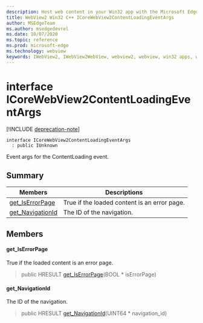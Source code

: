 ```yaml
---
description: Host web content in your Win32 app with the Microsoft Edge WebView2 control
title: WebView2 Win32 C++ ICoreWebView2ContentLoadingEventArgs
author: MSEdgeTeam
ms.author: msedgedevrel
ms.date: 10/07/2020
ms.topic: reference
ms.prod: microsoft-edge
ms.technology: webview
keywords: IWebView2, IWebView2WebView, webview2, webview, win32 apps, win32, edge, ICoreWebView2, ICoreWebView2Host, browser control, edge html
---
```


# interface ICoreWebView2ContentLoadingEventArgs 

[!INCLUDE [deprecation-note](../includes/deprecation-note.md)]

```
interface ICoreWebView2ContentLoadingEventArgs
  : public IUnknown
```

Event args for the ContentLoading event.

## Summary

 Members                        | Descriptions
--------------------------------|---------------------------------------------
[get_IsErrorPage](#get_iserrorpage) | True if the loaded content is an error page.
[get_NavigationId](#get_navigationid) | The ID of the navigation.

## Members

#### get_IsErrorPage 

True if the loaded content is an error page.

> public HRESULT [get_IsErrorPage](#get_iserrorpage)(BOOL * isErrorPage)

#### get_NavigationId 

The ID of the navigation.

> public HRESULT [get_NavigationId](#get_navigationid)(UINT64 * navigation_id)

